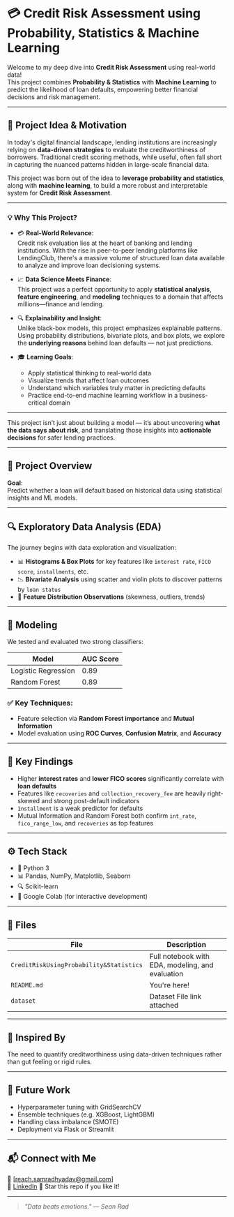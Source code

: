 # 💳 Credit Risk Assessment using Probability, Statistics & Machine Learning

Welcome to my deep dive into **Credit Risk Assessment** using real-world data!  
This project combines **Probability & Statistics** with **Machine Learning** to predict the likelihood of loan defaults, empowering better financial decisions and risk management.

---
## 🎯 Project Idea & Motivation

In today's digital financial landscape, lending institutions are increasingly relying on **data-driven strategies** to evaluate the creditworthiness of borrowers. Traditional credit scoring methods, while useful, often fall short in capturing the nuanced patterns hidden in large-scale financial data.

This project was born out of the idea to **leverage probability and statistics**, along with **machine learning**, to build a more robust and interpretable system for **Credit Risk Assessment**. 

---

### 💡 Why This Project?

- 💳 **Real-World Relevance**:  
  Credit risk evaluation lies at the heart of banking and lending institutions. With the rise in peer-to-peer lending platforms like LendingClub, there's a massive volume of structured loan data available to analyze and improve loan decisioning systems.

- 📈 **Data Science Meets Finance**:  
  This project was a perfect opportunity to apply **statistical analysis**, **feature engineering**, and **modeling** techniques to a domain that affects millions—finance and lending.

- 🔍 **Explainability and Insight**:  
  Unlike black-box models, this project emphasizes explainable patterns. Using probability distributions, bivariate plots, and box plots, we explore the **underlying reasons** behind loan defaults — not just predictions.

- 🎓 **Learning Goals**:
    - Apply statistical thinking to real-world data  
    - Visualize trends that affect loan outcomes  
    - Understand which variables truly matter in predicting defaults  
    - Practice end-to-end machine learning workflow in a business-critical domain

---

This project isn’t just about building a model — it’s about uncovering **what the data says about risk**, and translating those insights into **actionable decisions** for safer lending practices.

---
## 📁 Project Overview

**Goal**:  
Predict whether a loan will default based on historical data using statistical insights and ML models.

---

## 🔍 Exploratory Data Analysis (EDA)

The journey begins with data exploration and visualization:

- 📊 **Histograms & Box Plots** for key features like `interest rate`, `FICO score`, `installments`, etc.
- 📉 **Bivariate Analysis** using scatter and violin plots to discover patterns by `loan status`
- 🔎 **Feature Distribution Observations** (skewness, outliers, trends)

---

## 🧠 Modeling

We tested and evaluated two strong classifiers:

| Model               | AUC Score |
|--------------------|-----------|
| Logistic Regression | 0.89      |
| Random Forest       | 0.89      |

### ✅ Key Techniques:
- Feature selection via **Random Forest importance** and **Mutual Information**
- Model evaluation using **ROC Curves**, **Confusion Matrix**, and **Accuracy**

---

## 📌 Key Findings

- Higher **interest rates** and **lower FICO scores** significantly correlate with **loan defaults**
- Features like `recoveries` and `collection_recovery_fee` are heavily right-skewed and strong post-default indicators
- `Installment` is a weak predictor for defaults
- Mutual Information and Random Forest both confirm `int_rate`, `fico_range_low`, and `recoveries` as top features

---

## ⚙️ Tech Stack

- 🐍 Python 3
- 📊 Pandas, NumPy, Matplotlib, Seaborn
- 🔍 Scikit-learn
- 🚀 Google Colab (for interactive development)

---

## 📂 Files

| File | Description |
|------|-------------|
| `CreditRiskUsingProbability&Statistics` | Full notebook with EDA, modeling, and evaluation |
| `README.md` | You're here! |
| `dataset` | Dataset File link attached |


---

## 🧠 Inspired By

The need to quantify creditworthiness using data-driven techniques rather than gut feeling or rigid rules.

---

## 🚀 Future Work

- Hyperparameter tuning with GridSearchCV
- Ensemble techniques (e.g. XGBoost, LightGBM)
- Handling class imbalance (SMOTE)
- Deployment via Flask or Streamlit

---

## 📬 Connect with Me

📧 [reach.samradhyadav@gmail.com]  
💼 [LinkedIn](https://www.linkedin.com/in/samradh-singh-yadav/)
📌 Star this repo if you like it!

---

> _"Data beats emotions." — Sean Rad_

